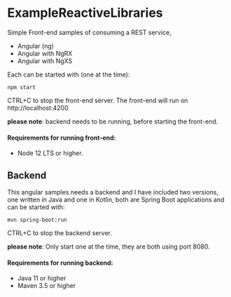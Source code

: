 # ExampleReactiveLibraries
Simple Front-end samples of consuming a REST service, 
- Angular (ng) 
- Angular with NgRX
- Angular with NgXS

Each can be started with (one at the time):
```
npm start
```
CTRL+C to stop the front-end server.
The front-end will run on http://localhost:4200

**please note**: backend needs to be running, before starting the front-end.

#### Requirements for running front-end:
- Node 12 LTS or higher.

## Backend
This angular samples needs a backend and I have included two versions, one written in Java and one in Kotlin, both are Spring Boot applications and can be started with:
```
mvn spring-boot:run
```
CTRL+C to stop the backend server.

**please note**: Only start one at the time, they are both using port 8080.

#### Requirements for running backend:
- Java 11 or higher
- Maven 3.5 or higher